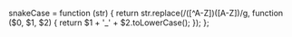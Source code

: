 
snakeCase = function (str) {
  return str.replace(/([^A-Z])([A-Z])/g, function ($0, $1, $2) {
    return $1 + '_' + $2.toLowerCase();
  });
};
